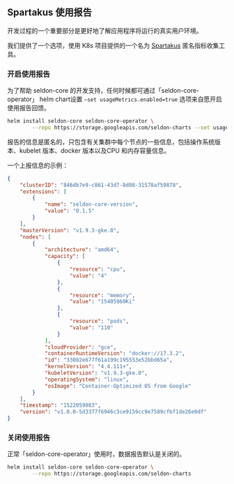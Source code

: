 ## Spartakus 使用报告

开发过程的一个重要部分是更好地了解应用程序将运行的真实用户环境。

我们提供了一个选项，使用 K8s 项目提供的一个名为 [Spartakus](https://github.com/kubernetes-incubator/spartakus) 匿名指标收集工具。

### 开启使用报告

为了帮助 seldon-core 的开发支持，任何时候都可通过「seldon-core-operator」 helm chart设置 `–set usageMetrics.enabled=true` 选项来自愿开启使用报告回馈。

```bash
helm install seldon-core seldon-core-operator \
        --repo https://storage.googleapis.com/seldon-charts --set usageMetrics.enabled=true
```

报告的信息是匿名的，只包含有关集群中每个节点的一些信息，包括操作系统版本、kubelet 版本、docker 版本以及CPU 和内存容量信息。

一个上报信息的示例：
```json
{
    "clusterID": "846db7e9-c861-43d7-8d08-31578af59878",
    "extensions": [
        {
            "name": "seldon-core-version",
            "value": "0.1.5"
        }
    ],
    "masterVersion": "v1.9.3-gke.0",
    "nodes": [
        {
            "architecture": "amd64",
            "capacity": [
                {
                    "resource": "cpu",
                    "value": "4"
                },
                {
                    "resource": "memory",
                    "value": "15405960Ki"
                },
                {
                    "resource": "pods",
                    "value": "110"
                }
            ],
            "cloudProvider": "gce",
            "containerRuntimeVersion": "docker://17.3.2",
            "id": "33082e677f61a199c195553e52bbd65a",
            "kernelVersion": "4.4.111+",
            "kubeletVersion": "v1.9.3-gke.0",
            "operatingSystem": "linux",
            "osImage": "Container-Optimized OS from Google"
        }
    ],
    "timestamp": "1522059083",
    "version": "v1.0.0-5d3377f6946c3ce9159cc9e7589cfbf1de26e0df"
}
```

### 关闭使用报告

正常「seldon-core-operator」使用时，数据报告默认是关闭的。

```bash
helm install seldon-core seldon-core-operator \
        --repo https://storage.googleapis.com/seldon-charts
```